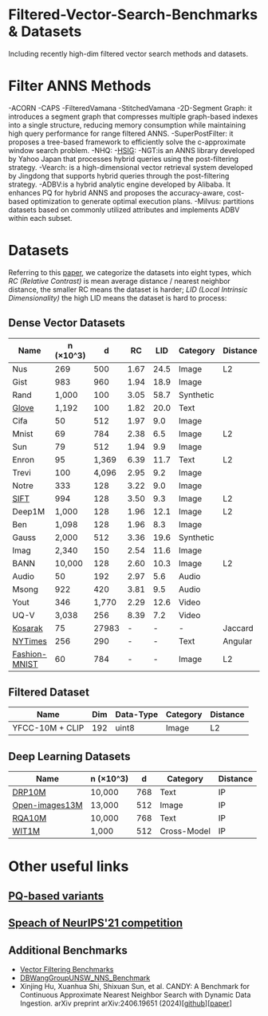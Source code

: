 # Filtered-Vector-Search-Benchmarks & Datasets
Including recently high-dim filtered vector search methods and datasets.

# Filter ANNS Methods
-ACORN
-CAPS
-FilteredVamana
-StitchedVamana
-2D-Segment Graph: it introduces a segment graph that compresses multiple graph-based indexes into a single structure, reducing memory consumption while maintaining high query performance for range filtered ANNS.
-SuperPostFilter: it proposes a tree-based framework to efficiently solve the c-approximate window search problem.
-NHQ:
-[HSIG](https://arxiv.org/abs/2412.02448):
-NGT:is an ANNS library developed by Yahoo Japan that processes hybrid queries using the post-filtering strategy.
-Vearch: is a high-dimensional vector retrieval system developed by Jingdong that supports hybrid queries through the post-filtering strategy.
-ADBV:is a hybrid analytic engine developed by Alibaba. It enhances PQ for hybrid ANNS and proposes the accuracy-aware, cost-based optimization to generate optimal execution plans.
-Milvus: partitions datasets based on commonly utilized attributes and implements ADBV within each subset.
# Datasets
Referring to this [paper](https://ieeexplore.ieee.org/abstract/document/8681160), we categorize the datasets into eight types, which *RC (Relative Contrast)* is mean average distance / nearest neighbor distance, the smaller RC means the dataset is harder; *LID (Local Intrinsic Dimensionality)* the high LID means the dataset is hard to process:
## Dense Vector Datasets
| Name   | n (×10^3) | d    | RC   | LID  | Category  |Distance|
|--------|-----------|------|------|------|------------|------------|
| Nus   | 269       | 500  | 1.67 | 24.5 | Image      |L2|
| Gist  | 983       | 960  | 1.94 | 18.9 | Image      ||
| Rand  | 1,000     | 100  | 3.05 | 58.7 | Synthetic  ||
| [Glove](https://github.com/stanfordnlp/GloVe) | 1,192     | 100  | 1.82 | 20.0 | Text       ||
| Cifa   | 50        | 512  | 1.97 | 9.0  | Image      ||
| Mnist  | 69        | 784  | 2.38 | 6.5  | Image      |L2|
| Sun    | 79        | 512  | 1.94 | 9.9  | Image      ||
| Enron  | 95        | 1,369| 6.39 | 11.7 | Text       |L2|
| Trevi  | 100       | 4,096| 2.95 | 9.2  | Image      ||
| Notre  | 333       | 128  | 3.22 | 9.0  | Image      ||
| [SIFT](http://corpus-texmex.irisa.fr/)| 994       | 128  | 3.50 | 9.3  | Image      |L2|
| Deep1M   | 1,000     | 128  | 1.96 | 12.1 | Image      |L2|
| Ben    | 1,098     | 128  | 1.96 | 8.3  | Image      ||
| Gauss  | 2,000     | 512  | 3.36 | 19.6 | Synthetic  ||
| Imag   | 2,340     | 150  | 2.54 | 11.6 | Image      ||
| BANN   | 10,000    | 128  | 2.60 | 10.3 | Image      |L2|
| Audio  | 50        | 192  | 2.97 | 5.6  | Audio      ||
| Msong  | 922       | 420  | 3.81 | 9.5  | Audio      ||
| Yout   | 346       | 1,770| 2.29 | 12.6 | Video      ||
| UQ-V   | 3,038     | 256  | 8.39 | 7.2  | Video      ||
| [Kosarak](http://fimi.uantwerpen.be/data/)| 75 | 27983 | - | -  | -     |Jaccard|
|[NYTimes](https://archive.ics.uci.edu/dataset/164/bag+of+words)|256| 290 | - | -  | Text|Angular|
|[Fashion-MNIST](https://github.com/zalandoresearch/fashion-mnist)|60|784| - | -  | Image|L2|


## Filtered Dataset
| Name   | Dim | Data-Type  |Category|Distance|
|--------|-----------|------|------|------|
| YFCC-10M + CLIP| 192| uint8|Image|L2|



## Deep Learning Datasets
| Name   | n (×10^3) | d    |Category|Distance|
|--------|-----------|------|------|------|
|[DRP10M](https://github.com/IntelLabs/VectorSearchDatasets/tree/main/dpr)|10,000|768| Text|IP|
|[Open-images13M](https://github.com/IntelLabs/VectorSearchDatasets/tree/main/dpr)|13,000|512| Image|IP|
|[RQA10M](https://github.com/IntelLabs/VectorSearchDatasets/tree/main/dpr)|10,000|768| Text|IP|
|[WIT1M](https://github.com/IntelLabs/VectorSearchDatasets/tree/main/dpr)|1,000|512| Cross-Model|IP|
    
# Other useful links
## [PQ-based variants](https://raw.githubusercontent.com/wiki/facebookresearch/faiss/PQ_variants_Faiss_annotated.png)
## [Speach of NeurIPS'21 competition](https://neurips.cc/virtual/2023/competition/66587)
## Additional Benchmarks
- [Vector Filtering Benchmarks](https://github.com/qdrant/ann-filtering-benchmark-datasets)
- [DBWangGroupUNSW_NNS_Benchmark](https://github.com/DBAIWangGroup/nns_benchmark)
- Xinjing Hu, Xuanhua Shi, Shixuan Sun, et al. CANDY: A Benchmark for Continuous Approximate Nearest Neighbor Search with Dynamic Data Ingestion. arXiv preprint arXiv:2406.19651 (2024)[[github](https://github.com/intellistream/CANDY-Benchmark)][[paper](https://arxiv.org/pdf/2406.19651)]
